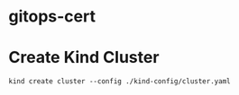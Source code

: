 # gitops-cert

# Create Kind Cluster

```
kind create cluster --config ./kind-config/cluster.yaml
```